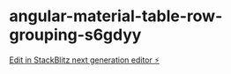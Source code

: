 # angular-material-table-row-grouping-s6gdyy

[Edit in StackBlitz next generation editor ⚡️](https://stackblitz.com/~/github.com/dhwani1094/angular-material-table-row-grouping-s6gdyy)